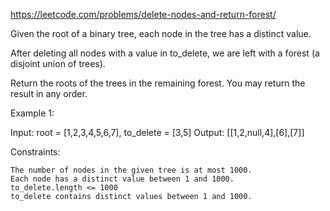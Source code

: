 https://leetcode.com/problems/delete-nodes-and-return-forest/

Given the root of a binary tree, each node in the tree has a distinct value.

After deleting all nodes with a value in to_delete, we are left with a forest (a disjoint union of trees).

Return the roots of the trees in the remaining forest. You may return the result in any order.

Example 1:

Input: root = [1,2,3,4,5,6,7], to_delete = [3,5]
Output: [[1,2,null,4],[6],[7]]

Constraints:

    The number of nodes in the given tree is at most 1000.
    Each node has a distinct value between 1 and 1000.
    to_delete.length <= 1000
    to_delete contains distinct values between 1 and 1000.
